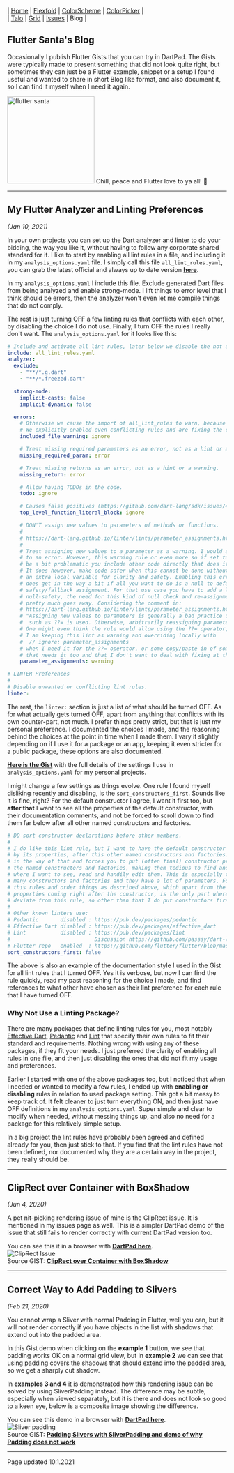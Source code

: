 | [Home](https://rydmike.com) | [Flexfold](flexfold) | [ColorScheme](colorscheme) | [ColorPicker](colorpicker) |  
| [Talo](talo)                | [Grid](gridview)     | [Issues](issues)           | Blog                       |

## Flutter Santa's Blog

Occasionally I publish Flutter Gists that you can try in DartPad. The Gists were typically made
to present something that did not look quite right, but sometimes they can just be a Flutter 
example, snippet or a setup I found useful and wanted to share in short Blog like format,
and also document it, so I can find it myself when I need it again.

<img src="https://rydmike.com/assets/flutter_santa.jpg?raw=true" alt="flutter santa" width="200"/>   
Chill, peace and Flutter love to ya all! 💙

---

## My Flutter Analyzer and Linting Preferences
*(Jan 10, 2021)*

In your own projects you can set up the Dart analyzer and linter to do your bidding, the way you like it, 
without having to follow any corporate shared standard for it. I like to start by enabling all lint rules 
in a file, and including it in my `analysis_options.yaml` file. I simply call this file `all_lint_rules.yaml`,
you can grab the latest official and always up to date version
[**here**](https://dart-lang.github.io/linter/lints/options/options.html).

In my `analysis_options.yaml` I include this file. Exclude generated Dart files from being analyzed and enable 
strong-mode. I lift things to error level that I think should be errors, then the analyzer won't even 
let me compile things that do not comply.

The rest is just turning OFF a few linting rules that conflicts with each other, by disabling the choice I 
do not use. Finally, I turn OFF the rules I really don't want. The `analysis_options.yaml` for it looks
like this:


```yaml
# Include and activate all lint rules, later below we disable the not used or desired ones.
include: all_lint_rules.yaml
analyzer:
  exclude:
    - "**/*.g.dart"
    - "**/*.freezed.dart"

  strong-mode:
    implicit-casts: false
    implicit-dynamic: false

  errors:
    # Otherwise we cause the import of all_lint_rules to warn, because of some rules conflicts.
    # We explicitly enabled even conflicting rules and are fixing the conflicts in this file.
    included_file_warning: ignore

    # Treat missing required parameters as an error, not as a hint or a warning.
    missing_required_param: error

    # Treat missing returns as an error, not as a hint or a warning.
    missing_return: error

    # Allow having TODOs in the code.
    todo: ignore

    # Causes false positives (https://github.com/dart-lang/sdk/issues/41571
    top_level_function_literal_block: ignore

    # DON'T assign new values to parameters of methods or functions.
    #
    # https://dart-lang.github.io/linter/lints/parameter_assignments.html
    #
    # Treat assigning new values to a parameter as a warning. I would almost like to set this
    # to an error. However, this warning rule or even more so if set to an error, can sometimes
    # be a bit problematic you include other code directly that does it a lot.
    # It does however, make code safer when this cannot be done without involving
    # an extra local variable for clarity and safety. Enabling this error, even as just a warning,
    # does get in the way a bit if all you want to do is a null to default value release runtime
    # safety/fallback assignment. For that use case you have to add a local rule override. With
    # null-safety, the need for this kind of null check and re-assignment to default if null,
    # pretty much goes away. Considering the comment in:
    # https://dart-lang.github.io/linter/lints/parameter_assignments.html:
    # "Assigning new values to parameters is generally a bad practice unless an operator
    #  such as ??= is used. Otherwise, arbitrarily reassigning parameters is usually a mistake."
    # One might even think the rule would allow using the ??= operator, but it does not. For now
    # I am keeping this lint as warning and overriding locally with
    #  // ignore: parameter_assignments
    # when I need it for the ??= operator, or some copy/paste in of some code that does things
    # that needs it too and that I don't want to deal with fixing at the moment.
    parameter_assignments: warning

# LINTER Preferences
#
# Disable unwanted or conflicting lint rules.
linter:
```

The rest, the `linter:` section is just a list of what should be turned OFF. As for what actually gets turned OFF, 
apart from anything that conflicts with its own 
counter-part, not much. I prefer things pretty strict, but that is just my personal preference. I documented the choices
I made, and the reasoning behind the choices at the point in time when I made them. I vary it slightly depending on if I
use it for a package or an app, keeping it even stricter for a public package, these options are also documented.

[**Here is the Gist**](https://gist.github.com/rydmike/fdb53ddd933c37d20e6f3188a936cd4c) with the full details of the 
settings I use in `analysis_options.yaml` for my personal projects.

I might change a few settings as things evolve. One rule I found myself disliking recently and disabling, is
the `sort_constructors_first`. Sounds like it is fine, right? For the default constructor I agree, I want it first
too, but **after that** I want to see all the properties of the default constructor, with their documentation 
comments, and not be forced to scroll down to find them far below after all other named constructors and factories.

```yaml
# DO sort constructor declarations before other members.
#
# I do like this lint rule, but I want to have the default constructor first, followed
# by its properties, after this other named constructors and factories. This rule gets
# in the way of that and forces you to put (often final) constructor properties after all
# the named constructors and factories, making them tedious to find and disconnected from
# where I want to see, read and handily edit them. This is especially the case if there are
# many constructors and factories and they have a lot of parameters. For now, I disable
# this rules and order things as described above, which apart from the default constructor
# properties coming right after the constructor, is the only part where I in practice
# deviate from this rule, so other than that I do put constructors first as well.
#
# Other known linters use:
# Pedantic       disabled : https://pub.dev/packages/pedantic
# Effective Dart disabled : https://pub.dev/packages/effective_dart
# Lint           disabled : https://pub.dev/packages/lint
#                           Discussion https://github.com/passsy/dart-lint/issues/1
# Flutter repo   enabled  : https://github.com/flutter/flutter/blob/master/analysis_options.yaml
sort_constructors_first: false
```

The above is also an example of the documentation style I used in the Gist for all lint rules that
I turned OFF. Yes it is verbose, but now I can find the rule quickly, read my past reasoning for the choice I made, 
and find references to what other have chosen as their lint preference for each rule that I have turned OFF.

### Why Not Use a Linting Package?

There are many packages that define linting rules for you, most notably 
[Effective Dart](https://pub.dev/packages/effective_dart), [Pedantic](https://pub.dev/packages/pedantic) and 
[Lint](https://pub.dev/packages/lint) that specify their own rules to fit their standard and requirements.
Nothing wrong with using any of these packages, if they fit your needs. I just preferred the clarity of 
enabling all rules in one file, and then just disabling the ones that did not fit my usage and preferences. 

Earlier I started with one of the above packages too, but I noticed that when I needed or wanted to modify a few 
rules, I ended up with **enabling or disabling** rules in relation to used package setting. This got a bit messy
to keep track of. It felt cleaner to just turn everything ON, and then just have OFF definitions in my 
`analysis_options.yaml`. Super simple and clear to modify when needed, without messing things up, and also no need for 
a package for this relatively simple setup.

In a big project the lint rules have probably been agreed and defined already for you, then just stick to that. If you
find that the lint rules have not been defined, nor documented why they are a certain way in the project, they really 
should be.

---

## ClipRect over Container with BoxShadow
*(Jun 4, 2020)*

A pet nit-picking rendering issue of mine is the ClipRect issue. It is mentioned in my issues page as well. This
is a simpler DartPad demo of the issue that still fails to render correctly with current DartPad version too.

You can see this it in a browser with [**DartPad here**](https://www.dartpad.dev/0c6a2412cb3222a02e25cfead9ba8d29?).  
<img src="https://rydmike.com/assets/ClipRectIssue.png?raw=true" alt="ClipRect Issue"/>  
Source GIST: [**ClipRect over Container with BoxShadow**](https://gist.github.com/rydmike/0c6a2412cb3222a02e25cfead9ba8d29)

---

## Correct Way to Add Padding to Slivers
*(Feb 21, 2020)*

You cannot wrap a Sliver with normal Padding in Flutter, well you can, but it will not render correctly if
you have objects in the list with shadows that extend out into the padded area.

In this Gist demo when clicking on the **example 1** button, we see that padding works OK on a
normal grid view, but in **example 2** we can see that using padding covers the shadows that should
extend into the padded area, so we get a sharply cut shadow.

In **examples 3 and 4** it is demonstrated how this rendering issue can be solved by using SliverPadding instead.
The difference may be subtle, especially when viewed separately, but it is there and does not look so good to a 
keen eye, below is a composite image showing the difference.

You can see this demo in a browser with [**DartPad here**](https://www.dartpad.dev/e199cb754fc08f4e1500efc96e322eee?).  
<img src="https://rydmike.com/assets/sliverpadding.png?raw=true" alt="Sliver padding"/>  
Source GIST: [**Padding Slivers with SliverPadding and demo of why Padding does not work**](https://gist.github.com/rydmike/e199cb754fc08f4e1500efc96e322eee)  


---
Page updated 10.1.2021